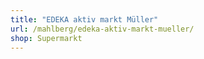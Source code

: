 ```yaml
---
title: "EDEKA aktiv markt Müller"
url: /mahlberg/edeka-aktiv-markt-mueller/
shop: Supermarkt
---
```

